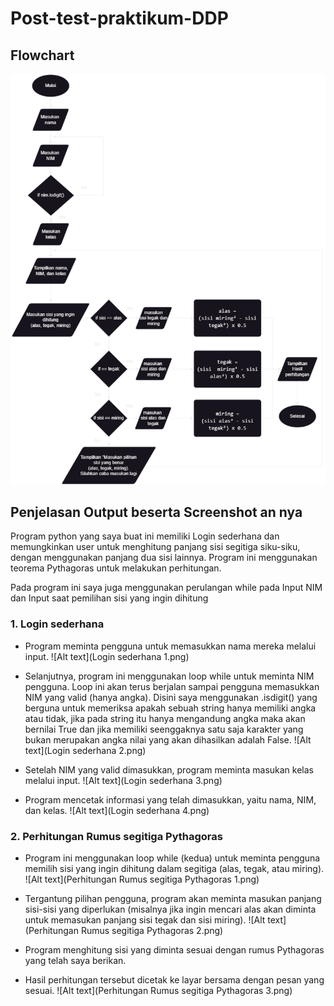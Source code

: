 # Post-test-praktikum-DDP

## Flowchart
![Alt text](<Segitiga Pythagoras.png>)

## Penjelasan Output beserta Screenshot an nya
  Program python yang saya buat ini memiliki Login sederhana dan memungkinkan user untuk menghitung panjang sisi segitiga siku-siku, dengan menggunakan panjang dua   sisi lainnya. Program ini menggunakan teorema Pythagoras untuk melakukan perhitungan.

  Pada program ini saya juga menggunakan perulangan while pada Input NIM dan Input saat pemilihan sisi yang ingin dihitung

  ### 1. Login sederhana
  - Program meminta pengguna untuk memasukkan nama mereka melalui input.
    ![Alt text](Login sederhana 1.png)

  - Selanjutnya, program ini menggunakan loop while untuk meminta NIM pengguna. Loop ini akan terus berjalan sampai pengguna memasukkan NIM yang valid (hanya           angka). Disini saya menggunakan .isdigit() yang berguna untuk memeriksa apakah sebuah string hanya memiliki angka atau tidak, jika pada string itu hanya            mengandung angka maka akan bernilai True dan jika memiliki seenggaknya satu saja karakter yang bukan merupakan angka nilai yang akan dihasilkan adalah False.
    ![Alt text](Login sederhana 2.png)
         
  - Setelah NIM yang valid dimasukkan, program meminta masukan kelas melalui input.
    ![Alt text](Login sederhana 3.png)

  - Program mencetak informasi yang telah dimasukkan, yaitu nama, NIM, dan kelas.
    ![Alt text](Login sederhana 4.png)

  ### 2. Perhitungan Rumus segitiga Pythagoras
        
  - Program ini menggunakan loop while (kedua) untuk meminta pengguna memilih sisi yang ingin dihitung dalam segitiga     (alas, tegak, atau miring).
    ![Alt text](Perhitungan Rumus segitiga Pythagoras 1.png)

  - Tergantung pilihan pengguna, program akan meminta masukan panjang sisi-sisi yang diperlukan 
    (misalnya jika ingin mencari alas akan diminta untuk memasukan panjang sisi tegak dan sisi miring).
    ![Alt text](Perhitungan Rumus segitiga Pythagoras 2.png)
        
  - Program menghitung sisi yang diminta sesuai dengan rumus Pythagoras yang telah saya berikan.

  - Hasil perhitungan tersebut dicetak ke layar bersama dengan pesan yang sesuai.
    ![Alt text](Perhitungan Rumus segitiga Pythagoras 3.png)
